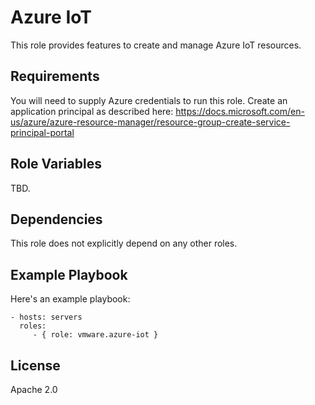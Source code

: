 Azure IoT
=========

This role provides features to create and manage Azure IoT resources.

Requirements
------------

You will need to supply Azure credentials to run this role.  Create an
application principal as described here:
https://docs.microsoft.com/en-us/azure/azure-resource-manager/resource-group-create-service-principal-portal

Role Variables
--------------

TBD.

Dependencies
------------

This role does not explicitly depend on any other roles.

Example Playbook
----------------

Here's an example playbook:

    - hosts: servers
      roles:
         - { role: vmware.azure-iot }

License
-------

Apache 2.0
